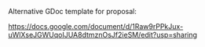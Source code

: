 Alternative GDoc template for proposal:

https://docs.google.com/document/d/1Raw9rPPkJux-uWlXseJGWUqoIJUA8dtmznOsJf2ieSM/edit?usp=sharing
